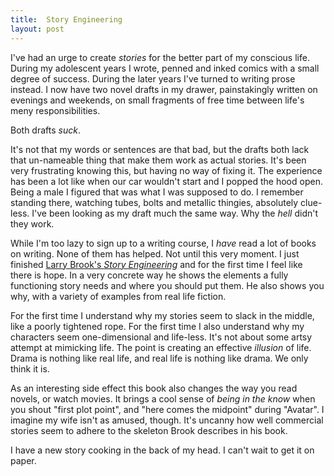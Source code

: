 ```yaml
---
title:	Story Engineering
layout:	post
---
```


I've had an urge to create *stories* for the better part of my conscious life. During my adolescent years I wrote, penned and inked comics with a small degree of success. During the later years I've turned to writing prose instead. I now have two novel drafts in my drawer, painstakingly written on evenings and weekends, on small fragments of free time between life's meny responsibilities. 

Both drafts *suck*.

It's not that my words or sentences are that bad, but the drafts both lack that un-nameable thing that make them work as actual stories. It's been very frustrating knowing this, but having no way of fixing it. The experience has been a lot like when our car wouldn't start and I popped the hood open. Being a male I figured that was what I was supposed to do. I remember standing there, watching tubes, bolts and metallic thingies, absolutely clue-less. I've been looking as my draft much the same way. Why the *hell* didn't they work.

While I'm too lazy to sign up to a writing course, I *have* read a lot of books on writing. None of them has helped. Not until this very moment. I just finished [Larry Brook's *Story Engineering*][1] and for the first time I feel like there is hope. In a very concrete way he shows the elements a fully functioning story needs and where you should put them. He also shows you why, with a variety of examples from real life fiction.

For the first time I understand why my stories seem to slack in the middle, like a poorly tightened rope. For the first time I also understand why my characters seem one-dimensional and life-less. It's not about some artsy attempt at mimicking life. The point is creating an effective *illusion* of life. Drama is nothing like real life, and real life is nothing like drama. We only think it is.

As an interesting side effect this book also changes the way you read novels, or watch movies. It brings a cool sense of *being in the know* when you shout "first plot point", and "here comes the midpoint" during "Avatar". I imagine my wife isn't as amused, though. It's uncanny how well commercial stories seem to adhere to the skeleton Brook describes in his book.

I have a new story cooking in the back of my head. I can't wait to get it on paper.

[1]: http://www.amazon.com/Story-Engineering-Larry-Brooks/dp/1582979987/ref=pd_bxgy_b_img_b
